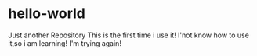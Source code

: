 # hello-world
Just another Repository
This is the first time i use it!
I'not know how to use it,so i am learning!
I'm trying again!
